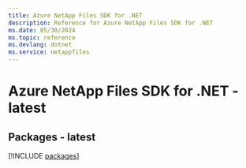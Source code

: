 ```yaml
---
title: Azure NetApp Files SDK for .NET
description: Reference for Azure NetApp Files SDK for .NET
ms.date: 05/30/2024
ms.topic: reference
ms.devlang: dotnet
ms.service: netappfiles
---
```

# Azure NetApp Files SDK for .NET - latest
## Packages - latest
[!INCLUDE [packages](netapp-files-index.md)]